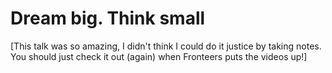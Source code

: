 # Dream big. Think small
[This talk was so amazing, I didn't think I could do it justice by taking notes. You should just check it out (again)  when Fronteers puts the videos up!]